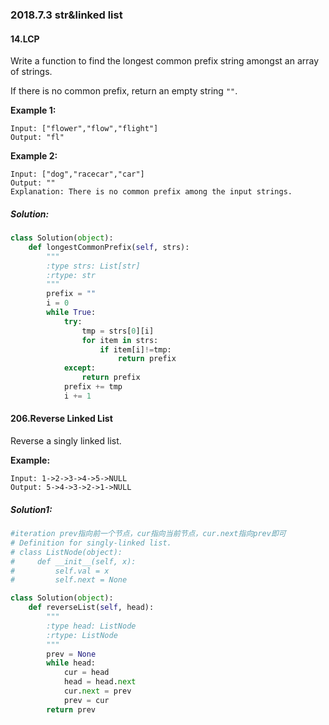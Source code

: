 ### 2018.7.3 str&linked list

#### 14.LCP

Write a function to find the longest common prefix string amongst an array of strings.

If there is no common prefix, return an empty string `""`.

**Example 1:**

```
Input: ["flower","flow","flight"]
Output: "fl"
```

**Example 2:**

```
Input: ["dog","racecar","car"]
Output: ""
Explanation: There is no common prefix among the input strings.
```

 ##### Solution:

```python
class Solution(object):
    def longestCommonPrefix(self, strs):
        """
        :type strs: List[str]
        :rtype: str
        """
        prefix = ""
        i = 0
        while True:
            try:
                tmp = strs[0][i]
                for item in strs:
                    if item[i]!=tmp:
                        return prefix
            except:
                return prefix
            prefix += tmp
            i += 1
```

#### 206.Reverse Linked List

Reverse a singly linked list.

**Example:**

```
Input: 1->2->3->4->5->NULL
Output: 5->4->3->2->1->NULL
```

##### Solution1:

```python
#iteration prev指向前一个节点，cur指向当前节点，cur.next指向prev即可
# Definition for singly-linked list.
# class ListNode(object):
#     def __init__(self, x):
#         self.val = x
#         self.next = None

class Solution(object):
    def reverseList(self, head):
        """
        :type head: ListNode
        :rtype: ListNode
        """
        prev = None
        while head:
            cur = head
            head = head.next
            cur.next = prev
            prev = cur
        return prev
```

